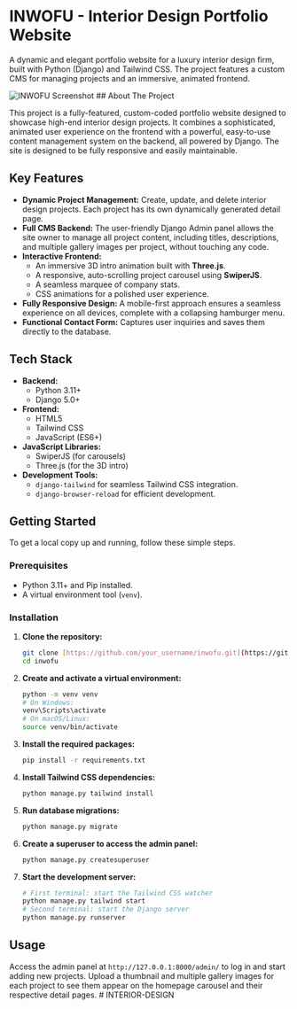 # INWOFU - Interior Design Portfolio Website

A dynamic and elegant portfolio website for a luxury interior design firm, built with Python (Django) and Tailwind CSS. The project features a custom CMS for managing projects and an immersive, animated frontend.

![INWOFU Screenshot](placeholder.png) ## About The Project

This project is a fully-featured, custom-coded portfolio website designed to showcase high-end interior design projects. It combines a sophisticated, animated user experience on the frontend with a powerful, easy-to-use content management system on the backend, all powered by Django. The site is designed to be fully responsive and easily maintainable.

## Key Features

* **Dynamic Project Management:** Create, update, and delete interior design projects. Each project has its own dynamically generated detail page.
* **Full CMS Backend:** The user-friendly Django Admin panel allows the site owner to manage all project content, including titles, descriptions, and multiple gallery images per project, without touching any code.
* **Interactive Frontend:**
    * An immersive 3D intro animation built with **Three.js**.
    * A responsive, auto-scrolling project carousel using **SwiperJS**.
    * A seamless marquee of company stats.
    * CSS animations for a polished user experience.
* **Fully Responsive Design:** A mobile-first approach ensures a seamless experience on all devices, complete with a collapsing hamburger menu.
* **Functional Contact Form:** Captures user inquiries and saves them directly to the database.

## Tech Stack

* **Backend:**
    * Python 3.11+
    * Django 5.0+
* **Frontend:**
    * HTML5
    * Tailwind CSS
    * JavaScript (ES6+)
* **JavaScript Libraries:**
    * SwiperJS (for carousels)
    * Three.js (for the 3D intro)
* **Development Tools:**
    * `django-tailwind` for seamless Tailwind CSS integration.
    * `django-browser-reload` for efficient development.

## Getting Started

To get a local copy up and running, follow these simple steps.

### Prerequisites

* Python 3.11+ and Pip installed.
* A virtual environment tool (`venv`).

### Installation

1.  **Clone the repository:**
    ```sh
    git clone [https://github.com/your_username/inwofu.git](https://github.com/your_username/inwofu.git)
    cd inwofu
    ```
2.  **Create and activate a virtual environment:**
    ```sh
    python -m venv venv
    # On Windows:
    venv\Scripts\activate
    # On macOS/Linux:
    source venv/bin/activate
    ```
3.  **Install the required packages:**
    ```sh
    pip install -r requirements.txt
    ```
4.  **Install Tailwind CSS dependencies:**
    ```sh
    python manage.py tailwind install
    ```
5.  **Run database migrations:**
    ```sh
    python manage.py migrate
    ```
6.  **Create a superuser to access the admin panel:**
    ```sh
    python manage.py createsuperuser
    ```
7.  **Start the development server:**
    ```sh
    # First terminal: start the Tailwind CSS watcher
    python manage.py tailwind start
    # Second terminal: start the Django server
    python manage.py runserver
    ```

## Usage

Access the admin panel at `http://127.0.0.1:8000/admin/` to log in and start adding new projects. Upload a thumbnail and multiple gallery images for each project to see them appear on the homepage carousel and their respective detail pages.
#   I N T E R I O R - D E S I G N  
 